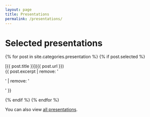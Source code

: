 ```yaml
---
layout: page
title: Presentations
permalink: /presentations/
---
```

# Selected presentations

{% for post in site.categories.presentation %}
  {% if post.selected %}

[{{ post.title }}]({{ post.url }})  
{{ post.excerpt | remove: '<p>' | remove: '</p>' }}

  {% endif %}
{% endfor %}

You can also view [all presentations](/allpresentations).
